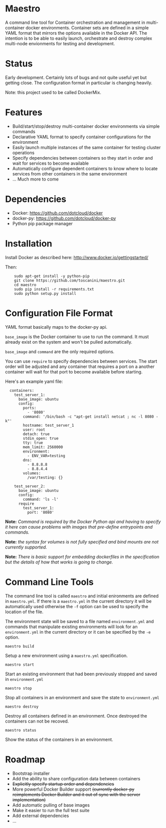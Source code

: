 Maestro
============

A command line tool for Container orchestration and management in multi-container docker environments. Container sets are defined in a simple YAML format that mirrors the options available in the Docker API. The intention is to be able to easily launch, orchestrate and destroy complex multi-node envionments for testing and development.


Status
======

Early development. Certainly lots of bugs and not quite useful yet but getting close. The configuration format in particular is changing heavily.

Note: this project used to be called DockerMix.

Features
========

- Build/start/stop/destroy multi-container docker environments via simple commands
- Declarative YAML format to specify container configurations for the environment
- Easily launch multiple instances of the same container for testing cluster operations
- Specify dependencies between containers so they start in order and wait for services to become available
- Automatically configure dependent containers to know where to locate services from other containers in the same environment
- ... Much more to come

Dependencies
=============

- Docker: https://github.com/dotcloud/docker
- docker-py: https://github.com/dotcloud/docker-py
- Python pip package manager

Installation
============

Install Docker as described here: http://www.docker.io/gettingstarted/

Then:
```
    sudo apt-get install -y python-pip
    git clone https://github.com/toscanini/maestro.git
    cd maestro
    sudo pip install -r requirements.txt 
    sudo python setup.py install
```

Configuration File Format
=========================

YAML format basically maps to the docker-py api. 

`base_image` is the Docker container to use to run the command. It must already exist on the system and won't be pulled automatically.

`base_image` and `command` are the only required options. 

You can use `require` to specify dependencies between services. The start order will be adjusted and any container that requires a port on a another container will wait for that port to become available before starting.

Here's an example yaml file:

```
  containers:
    test_server_1:
      base_image: ubuntu
      config:
        ports: 
          - '8080' 
        command: '/bin/bash -c "apt-get install netcat ; nc -l 8080 -k"' 
        hostname: test_server_1 
        user: root
        detach: true
        stdin_open: true
        tty: true
        mem_limit: 2560000
        environment: 
          - ENV_VAR=testing
        dns: 
          - 8.8.8.8
          - 8.8.4.4
        volumes: 
          /var/testing: {}
              
    test_server_2: 
      base_image: ubuntu
      config:
        command: 'ls -l'
      require
        test_server_1: 
          port: '8080' 
```

**Note:** *Command is required by the Docker Python api and having to specify it here can cause problems with images that pre-define entrypoints and commands.*

**Note:** *the syntax for volumes is not fully specified and bind mounts are not currently supported.*

**Note:** *There is basic support for embedding dockerfiles in the specification but the details of how that works is going to change.*

Command Line Tools
===

The command line tool is called `maestro` and initial enironments are defined in `maestro.yml`. If there is a `maestro.yml` in the current directory it will be automatically used otherwise the `-f` option can be used to specify the location of the file.

The environment state will be saved to a file named `environment.yml` and commands that manipulate existing environments will look for an `environment.yml` in the current directory or it can be specified by the `-e` option.

`maestro build`

Setup a new environment using a `maestro.yml` specification.

`maestro start`

Start an existing environment that had been previously stopped and saved in `environment.yml`

`maestro stop`

Stop all containers in an environment and save the state to `environment.yml`

`maestro destroy`

Destroy all containers defined in an environment. Once destroyed the containers can not be recoved.

`maestro status`

Show the status of the containers in an environment.

Roadmap
====

- Bootstrap installer
- Add the ability to share configuration data between containers
- ~~Explicitly specify startup order and dependencies~~
- More powerful Docker Builder support ~~(currently docker-py reimplements Docker Builder and it out of sync with the server implementation)~~
- Add automatic pulling of base images
- Make it easier to run the full test suite
- Add external dependencies
- ...